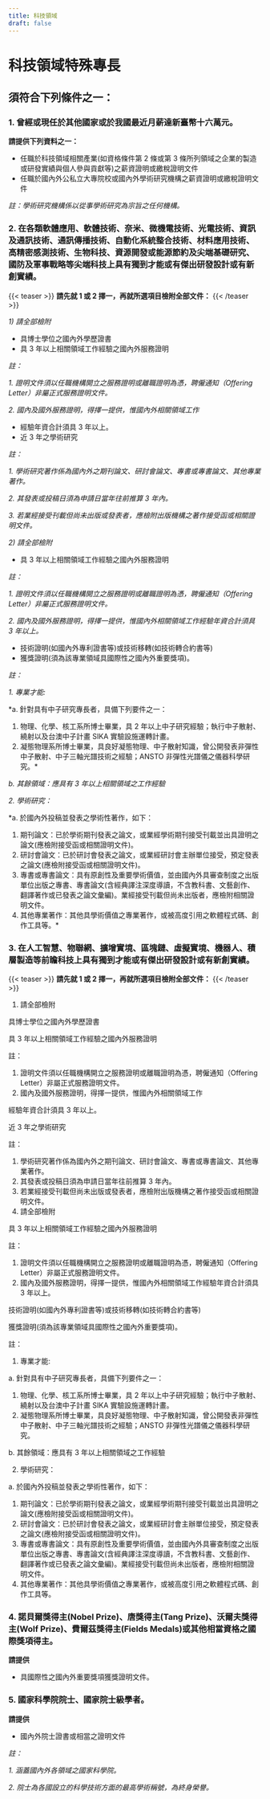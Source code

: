 ```yaml
---
title: 科技領域
draft: false
---
```

# 科技領域特殊專長

## 須符合下列條件**之一**：

### 1. 曾經或現任於其他國家或於我國最近月薪達新臺幣十六萬元。

**請提供下列資料之一：**

* 任職於科技領域相關產業(如資格條件第 2 條或第 3 條所列領域之企業的製造或研發實績與個人參與貢獻等)之薪資證明或繳稅證明文件
* 任職於國內外公私立大專院校或國內外學術研究機構之薪資證明或繳稅證明文件

*註：學術研究機構係以從事學術研究為宗旨之任何機構。*

### 2. 在各類軟體應用、軟體技術、奈米、微機電技術、光電技術、資訊及通訊技術、通訊傳播技術、自動化系統整合技術、材料應用技術、高精密感測技術、生物科技、資源開發或能源節約及尖端基礎研究、國防及軍事戰略等尖端科技上具有獨到才能或有傑出研發設計或有新創實績。

{{< teaser >}}
**請先就 1 或 2 擇一，再就所選項目檢附全部文件：**
{{< /teaser >}}

*1) 請全部檢附*

* 具博士學位之國內外學歷證書
* 具 3 年以上相關領域工作經驗之國內外服務證明

*註：*

*1. 證明文件須以任職機構開立之服務證明或離職證明為憑，聘僱通知（Offering Letter）非屬正式服務證明文件。*

*2. 國內及國外服務證明，得擇一提供，惟國內外相關領域工作*

* 經驗年資合計須具 3 年以上。
* 近 3 年之學術研究

*註：*

*1. 學術研究著作係為國內外之期刊論文、研討會論文、專書或專書論文、其他專業著作。*

*2. 其發表或投稿日須為申請日當年往前推算 3 年內。*

*3. 若業經接受刊載但尚未出版或發表者，應檢附出版機構之著作接受函或相關證明文件。*

*2) 請全部檢附*

* 具 3 年以上相關領域工作經驗之國內外服務證明

*註：*

*1. 證明文件須以任職機構開立之服務證明或離職證明為憑，聘僱通知（Offering Letter）非屬正式服務證明文件。*

*2. 國內及國外服務證明，得擇一提供，惟國內外相關領域工作經驗年資合計須具 3 年以上。*

* 技術證明(如國內外專利證書等)或技術移轉(如技術轉合約書等)
* 獲獎證明(須為該專業領域具國際性之國內外重要獎項)。

*註：*

*1. 專業才能:*

*a. 針對具有中子研究專長者，具備下列要件之一：
1) 物理、化學、核工系所博士畢業，具 2 年以上中子研究經驗；執行中子散射、繞射以及台澳中子計畫 SIKA 實驗設施運轉計畫。
2) 凝態物理系所博士畢業，具良好凝態物理、中子散射知識，曾公開發表非彈性中子散射、中子三軸光譜技術之經驗；ANSTO 非彈性光譜儀之儀器科學研究。*

*b. 其餘領域：應具有 3 年以上相關領域之工作經驗*

*2. 學術研究：*

*a. 於國內外投稿並發表之學術性著作，如下：
1) 期刊論文：已於學術期刊發表之論文，或業經學術期刊接受刊載並出具證明之論文(應檢附接受函或相關證明文件)。
2) 研討會論文：已於研討會發表之論文，或業經研討會主辦單位接受，預定發表之論文(應檢附接受函或相關證明文件)。
3) 專書或專書論文：具有原創性及重要學術價值，並由國內外具審查制度之出版單位出版之專書、專書論文(含經典譯注深度導讀，不含教科書、文藝創作、翻譯著作或已發表之論文彙編)。業經接受刊載但尚未出版者，應檢附相關證明文件。
4) 其他專業著作：其他具學術價值之專業著作，或被高度引用之軟體程式碼、創作工具等。*

### 3. 在人工智慧、物聯網、擴增實境、區塊鏈、虛擬實境、機器人、積層製造等前瞻科技上具有獨到才能或有傑出研發設計或有新創實績。

{{< teaser >}}
**請先就 1 或 2 擇一，再就所選項目檢附全部文件：**
{{< /teaser >}}

1. 請全部檢附

具博士學位之國內外學歷證書

具 3 年以上相關領域工作經驗之國內外服務證明

註：

1. 證明文件須以任職機構開立之服務證明或離職證明為憑，聘僱通知（Offering Letter）非屬正式服務證明文件。
2. 國內及國外服務證明，得擇一提供，惟國內外相關領域工作

經驗年資合計須具 3 年以上。

近 3 年之學術研究

註：

1. 學術研究著作係為國內外之期刊論文、研討會論文、專書或專書論文、其他專業著作。
2. 其發表或投稿日須為申請日當年往前推算 3 年內。
3. 若業經接受刊載但尚未出版或發表者，應檢附出版機構之著作接受函或相關證明文件。
4. 請全部檢附

具 3 年以上相關領域工作經驗之國內外服務證明

註：

1. 證明文件須以任職機構開立之服務證明或離職證明為憑，聘僱通知（Offering Letter）非屬正式服務證明文件。
2. 國內及國外服務證明，得擇一提供，惟國內外相關領域工作經驗年資合計須具 3 年以上。

技術證明(如國內外專利證書等)或技術移轉(如技術轉合約書等)

獲獎證明(須為該專業領域具國際性之國內外重要獎項)。

註：

1. 專業才能:

a. 針對具有中子研究專長者，具備下列要件之一：

1. 物理、化學、核工系所博士畢業，具 2 年以上中子研究經驗；執行中子散射、繞射以及台澳中子計畫 SIKA 實驗設施運轉計畫。
2. 凝態物理系所博士畢業，具良好凝態物理、中子散射知識，曾公開發表非彈性中子散射、中子三軸光譜技術之經驗；ANSTO 非彈性光譜儀之儀器科學研究。

b. 其餘領域：應具有 3 年以上相關領域之工作經驗

2. 學術研究：

a. 於國內外投稿並發表之學術性著作，如下：

1. 期刊論文：已於學術期刊發表之論文，或業經學術期刊接受刊載並出具證明之論文(應檢附接受函或相關證明文件)。
2. 研討會論文：已於研討會發表之論文，或業經研討會主辦單位接受，預定發表之論文(應檢附接受函或相關證明文件)。
3. 專書或專書論文：具有原創性及重要學術價值，並由國內外具審查制度之出版單位出版之專書、專書論文(含經典譯注深度導讀，不含教科書、文藝創作、翻譯著作或已發表之論文彙編)。業經接受刊載但尚未出版者，應檢附相關證明文件。
4. 其他專業著作：其他具學術價值之專業著作，或被高度引用之軟體程式碼、創作工具等。

### 4. 諾貝爾獎得主(Nobel Prize)、唐獎得主(Tang Prize)、沃爾夫獎得主(Wolf Prize)、費爾茲獎得主(Fields Medals)或其他相當資格之國際獎項得主。

**請提供**

* 具國際性之國內外重要獎項獲獎證明文件。

### 5. 國家科學院院士、國家院士級學者。

**請提供**

* 國內外院士證書或相當之證明文件

*註：*

*1. 涵蓋國內外各領域之國家科學院。*

*2. 院士為各國設立的科學技術方面的最高學術稱號，為終身榮譽。*